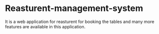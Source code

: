 # Reasturent-management-system
It is a web application for reasturent for booking the tables and many more features are available in this application.
